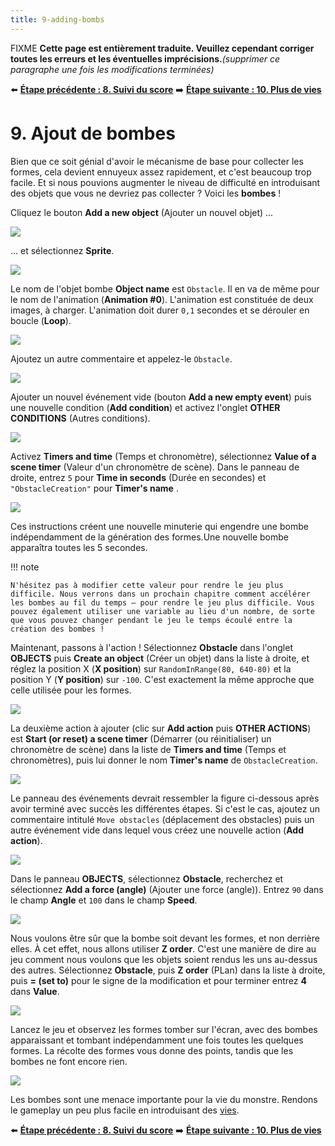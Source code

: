 ```yaml
---
title: 9-adding-bombs
---
```

FIXME **Cette page est entièrement traduite. Veuillez cependant corriger toutes les erreurs et les éventuelles imprécisions.**_(supprimer ce paragraphe une fois les modifications terminées)_

⬅️ **[Étape précédente : 8. Suivi du score](/fr/gdevelop5/tutorials/geometry-monster/8-tracking-score)** ➡️ **[Étape suivante : 10. Plus de vies](/fr/gdevelop5/tutorials/geometry-monster/10-more-lives)**

# 9. Ajout de bombes

Bien que ce soit génial d'avoir le mécanisme de base pour collecter les formes, cela devient ennuyeux assez rapidement, et c'est beaucoup trop facile. Et si nous pouvions augmenter le niveau de difficulté en introduisant des objets que vous ne devriez pas collecter ? Voici les **bombes** !

Cliquez le bouton **Add a new object** (Ajouter un nouvel objet) ...

![](/gdevelop5/tutorials/geometry-monster/122.png)

... et sélectionnez **Sprite**.

![](/gdevelop5/tutorials/geometry-monster/123.png)

Le nom de l'objet bombe **Object name** est `Obstacle`. Il en va de même pour le nom de l'animation (**Animation \#0**). L'animation est constituée de deux images, à charger. L'animation doit durer `0,1` secondes et se dérouler en boucle (**Loop**).

![](/gdevelop5/tutorials/geometry-monster/124.png)

Ajoutez un autre commentaire et appelez-le `Obstacle`.

![](/gdevelop5/tutorials/geometry-monster/125.png)

Ajouter un nouvel événement vide (bouton **Add a new empty event**) puis une nouvelle condition (**Add condition**) et activez l'onglet **OTHER CONDITIONS** (Autres conditions).

![](/gdevelop5/tutorials/geometry-monster/127.png)

Activez **Timers and time** (Temps et chronomètre), sélectionnez **Value of a scene timer** (Valeur d'un chronomètre de scène). Dans le panneau de droite, entrez `5` pour **Time in seconds** (Durée en secondes) et `"ObstacleCreation"` pour **Timer's name** .

![](/gdevelop5/tutorials/geometry-monster/128.png)

Ces instructions créent une nouvelle minuterie qui engendre une bombe indépendamment de la génération des formes.Une nouvelle bombe apparaîtra toutes les 5 secondes.

!!! note

    N'hésitez pas à modifier cette valeur pour rendre le jeu plus difficile. Nous verrons dans un prochain chapitre comment accélérer les bombes au fil du temps – pour rendre le jeu plus difficile. Vous pouvez également utiliser une variable au lieu d'un nombre, de sorte que vous pouvez changer pendant le jeu le temps écoulé entre la création des bombes ! 

Maintenant, passons à l'action ! Sélectionnez **Obstacle** dans l'onglet **OBJECTS** puis **Create an object** (Créer un objet) dans la liste à droite, et réglez la position X (**X position**) sur `RandomInRange(80, 640-80)` et la position Y (**Y position**) sur `-100`. C'est exactement la même approche que celle utilisée pour les formes.

![](/gdevelop5/tutorials/geometry-monster/129.png)

La deuxième action à ajouter (clic sur **Add action** puis **OTHER ACTIONS**) est **Start (or reset) a scene timer** (Démarrer (ou réinitialiser) un chronomètre de scène) dans la liste de **Timers and time** (Temps et chronomètres), puis lui donner le nom **Timer's name** de `ObstacleCreation`.

![](/gdevelop5/tutorials/geometry-monster/131.png)

Le panneau des événements devrait ressembler la figure ci-dessous après avoir terminé avec succès les différentes étapes. Si c'est le cas, ajoutez un commentaire intitulé `Move obstacles` (déplacement des obstacles) puis un autre événement vide dans lequel vous créez une nouvelle action (**Add action**).

![](/gdevelop5/tutorials/geometry-monster/132.png)

Dans le panneau **OBJECTS**, sélectionnez **Obstacle**, recherchez et sélectionnez **Add a force (angle)** (Ajouter une force (angle)). Entrez `90` dans le champ **Angle** et `100` dans le champ **Speed**.

![](/gdevelop5/tutorials/geometry-monster/133.png)

Nous voulons être sûr que la bombe soit devant les formes, et non derrière elles. À cet effet, nous allons utiliser **Z order**. C'est une manière de dire au jeu comment nous voulons que les objets soient rendus les uns au-dessus des autres. Sélectionnez **Obstacle**, puis **Z order** (PLan) dans la liste à droite, puis **= (set to)** pour le signe de la modification et pour terminer entrez **4** dans **Value**.

![](/gdevelop5/tutorials/geometry-monster/134.png)

Lancez le jeu et observez les formes tomber sur l'écran, avec des bombes apparaissant et tombant indépendamment une fois toutes les quelques formes. La récolte des formes vous donne des points, tandis que les bombes ne font encore rien.

![](/gdevelop5/tutorials/geometry-monster/135.png)

Les bombes sont une menace importante pour la vie du monstre. Rendons le gameplay un peu plus facile en introduisant des [vies](/gdevelop5/tutorials/geometry-monster/10-more-lives).

⬅️ **[Étape précédente : 8. Suivi du score](/fr/gdevelop5/tutorials/geometry-monster/8-tracking-score)** ➡️ **[Étape suivante : 10. Plus de vies](/fr/gdevelop5/tutorials/geometry-monster/10-more-lives)**
